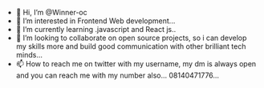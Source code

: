 - 👋 Hi, I’m @Winner-oc
- 👀 I’m interested in Frontend Web development...
- 🌱 I’m currently learning .javascript and React js..
- 💞️ I’m looking to collaborate on open source projects, so i can develop my skills more and build good communication with other brilliant tech minds...
- 📫 How to reach me on twitter with my username, my dm is always open and you can reach me with my number also... 08140471776...

<!---
Winner-oc/Winner-oc is a ✨ special ✨ repository because its `README.md` (this file) appears on your GitHub profile.
You can click the Preview link to take a look at your changes.
--->
